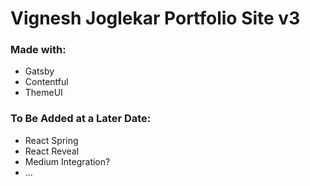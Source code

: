 # Vignesh Joglekar Portfolio Site v3

### Made with:
- Gatsby
- Contentful
- ThemeUI


### To Be Added at a Later Date:
- React Spring
- React Reveal
- Medium Integration?
- ...
